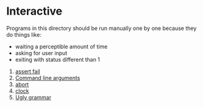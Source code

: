 # Interactive

Programs in this directory should be run manually one by one because they do things like:

- waiting a perceptible amount of time
- asking for user input
- exiting with status different than 1

1. [assert fail](assert_fail.c)
1. [Command line arguments](command_line_arguments.c)
1. [abort](abort.c)
1. [clock](clock.c)
1. [Ugly grammar](ugly_grammar.c)
